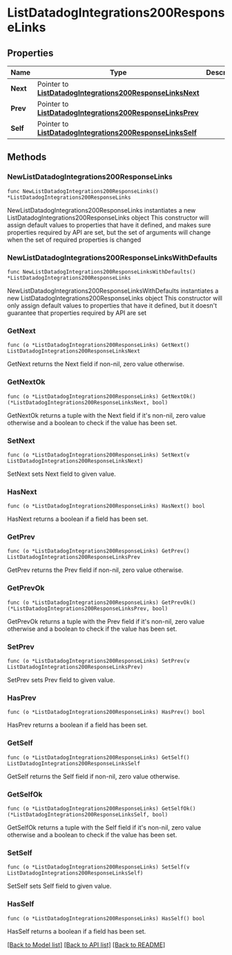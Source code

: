 # ListDatadogIntegrations200ResponseLinks

## Properties

Name | Type | Description | Notes
------------ | ------------- | ------------- | -------------
**Next** | Pointer to [**ListDatadogIntegrations200ResponseLinksNext**](ListDatadogIntegrations200ResponseLinksNext.md) |  | [optional] 
**Prev** | Pointer to [**ListDatadogIntegrations200ResponseLinksPrev**](ListDatadogIntegrations200ResponseLinksPrev.md) |  | [optional] 
**Self** | Pointer to [**ListDatadogIntegrations200ResponseLinksSelf**](ListDatadogIntegrations200ResponseLinksSelf.md) |  | [optional] 

## Methods

### NewListDatadogIntegrations200ResponseLinks

`func NewListDatadogIntegrations200ResponseLinks() *ListDatadogIntegrations200ResponseLinks`

NewListDatadogIntegrations200ResponseLinks instantiates a new ListDatadogIntegrations200ResponseLinks object
This constructor will assign default values to properties that have it defined,
and makes sure properties required by API are set, but the set of arguments
will change when the set of required properties is changed

### NewListDatadogIntegrations200ResponseLinksWithDefaults

`func NewListDatadogIntegrations200ResponseLinksWithDefaults() *ListDatadogIntegrations200ResponseLinks`

NewListDatadogIntegrations200ResponseLinksWithDefaults instantiates a new ListDatadogIntegrations200ResponseLinks object
This constructor will only assign default values to properties that have it defined,
but it doesn't guarantee that properties required by API are set

### GetNext

`func (o *ListDatadogIntegrations200ResponseLinks) GetNext() ListDatadogIntegrations200ResponseLinksNext`

GetNext returns the Next field if non-nil, zero value otherwise.

### GetNextOk

`func (o *ListDatadogIntegrations200ResponseLinks) GetNextOk() (*ListDatadogIntegrations200ResponseLinksNext, bool)`

GetNextOk returns a tuple with the Next field if it's non-nil, zero value otherwise
and a boolean to check if the value has been set.

### SetNext

`func (o *ListDatadogIntegrations200ResponseLinks) SetNext(v ListDatadogIntegrations200ResponseLinksNext)`

SetNext sets Next field to given value.

### HasNext

`func (o *ListDatadogIntegrations200ResponseLinks) HasNext() bool`

HasNext returns a boolean if a field has been set.

### GetPrev

`func (o *ListDatadogIntegrations200ResponseLinks) GetPrev() ListDatadogIntegrations200ResponseLinksPrev`

GetPrev returns the Prev field if non-nil, zero value otherwise.

### GetPrevOk

`func (o *ListDatadogIntegrations200ResponseLinks) GetPrevOk() (*ListDatadogIntegrations200ResponseLinksPrev, bool)`

GetPrevOk returns a tuple with the Prev field if it's non-nil, zero value otherwise
and a boolean to check if the value has been set.

### SetPrev

`func (o *ListDatadogIntegrations200ResponseLinks) SetPrev(v ListDatadogIntegrations200ResponseLinksPrev)`

SetPrev sets Prev field to given value.

### HasPrev

`func (o *ListDatadogIntegrations200ResponseLinks) HasPrev() bool`

HasPrev returns a boolean if a field has been set.

### GetSelf

`func (o *ListDatadogIntegrations200ResponseLinks) GetSelf() ListDatadogIntegrations200ResponseLinksSelf`

GetSelf returns the Self field if non-nil, zero value otherwise.

### GetSelfOk

`func (o *ListDatadogIntegrations200ResponseLinks) GetSelfOk() (*ListDatadogIntegrations200ResponseLinksSelf, bool)`

GetSelfOk returns a tuple with the Self field if it's non-nil, zero value otherwise
and a boolean to check if the value has been set.

### SetSelf

`func (o *ListDatadogIntegrations200ResponseLinks) SetSelf(v ListDatadogIntegrations200ResponseLinksSelf)`

SetSelf sets Self field to given value.

### HasSelf

`func (o *ListDatadogIntegrations200ResponseLinks) HasSelf() bool`

HasSelf returns a boolean if a field has been set.


[[Back to Model list]](../README.md#documentation-for-models) [[Back to API list]](../README.md#documentation-for-api-endpoints) [[Back to README]](../README.md)


